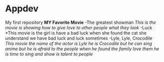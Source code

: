 # Appdev
My first repository
**MY Favorite Movie**
-The greatest showman
*This is the movie is showing how to give love to other people what they look*
-Luck
*This movie is the girl is have a bad luck when she found the cat she understand we have bad luck and luck sometimes
-Lyle, Lyle, Crocodile
*This movie the name of the actor is Lyle he is Crocodile but he can sing anime but he is afraid to the people when he found the family love them he is time to sing and show is talent to people*
